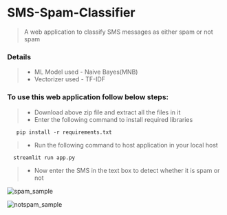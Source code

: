 # SMS-Spam-Classifier <!-- omit in toc -->

> A web application to classify SMS messages as either spam or not spam


### Details

> * ML Model used - Naive Bayes(MNB)
> * Vectorizer used - TF-IDF

### To use this web application follow below steps: 

> * Download above zip file and extract all the files in it
> * Enter the following command to install required libraries

       pip install -r requirements.txt

> * Run the following command to host application in your local host

      streamlit run app.py
      
> * Now enter the SMS in the text box to detect whether it is spam or not


![spam_sample](https://github.com/MahithaKancharla/SMS-Spam-Classifier/assets/98204725/2d91e4e0-ae3b-4ea9-ba60-81b5fefd1862)  

![notspam_sample](https://github.com/MahithaKancharla/SMS-Spam-Classifier/assets/98204725/805d9377-3ea7-497a-9218-4b90d20c7491)
